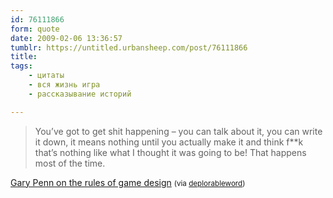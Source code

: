 ```yaml
---
id: 76111866
form: quote
date: 2009-02-06 13:36:57
tumblr: https://untitled.urbansheep.com/post/76111866
title: 
tags:
    - цитаты
    - вся жизнь игра
    - рассказывание историй

---
```


<blockquote>
You’ve got to get shit happening – you can talk about it, you can write it down, it means nothing until you actually make it and think f**k that’s nothing like what I thought it was going to be! That happens most of the time.
</blockquote>

<a href="http://www.guardian.co.uk/technology/gamesblog/2009/jan/29/gameculture">Gary Penn on the rules of game design</a> <small>(via <a href="http://thedeplorableword.net/post/76105989/youve-got-to-get-shit-happening-you-can-talk">deplorableword</a>)</small>
